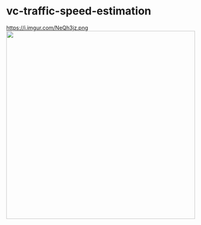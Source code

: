 # vc-traffic-speed-estimation


https://i.imgur.com/NeQh3jz.png 
<img src="https://media2.giphy.com/media/0x6FWHhgih3lax2VdB/giphy.gif?cid=790b761183a4a359586af92605c9ca699fe6ae642f0aadb6&rid=giphy.gif&ct=g" width="500"/>
